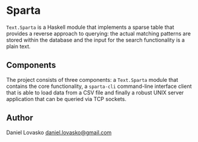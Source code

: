 # Sparta
`Text.Sparta` is a Haskell module that implements a sparse table that
provides a reverse approach to querying: the actual matching patterns are
stored within the database and the input for the search functionality is a
plain text.


## Components
The project consists of three components: a `Text.Sparta` module that
contains the core functionality, a `sparta-cli` command-line interface
client that is able to load data from a CSV file and finally a robust UNIX
server application that can be queried via TCP sockets.


## Author
Daniel Lovasko <daniel.lovasko@gmail.com>

